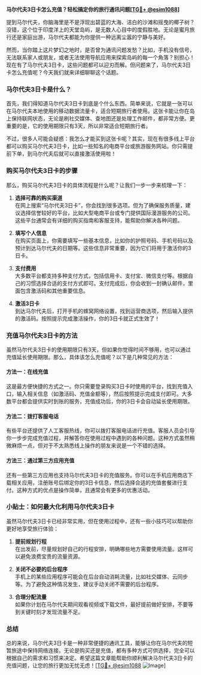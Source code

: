**马尔代夫3日卡怎么充值？轻松搞定你的旅行通讯问题[[TG💪+ @esim1088](https://t.me/s/esim1088)]**

提到马尔代夫，你脑海里是不是浮现出碧蓝的大海、洁白的沙滩和摇曳的椰子树？没错，这个位于印度洋上的天堂岛屿，是无数人心目中的度假胜地。无论是蜜月旅行还是家庭出游，马尔代夫都能为你提供一种远离尘嚣的宁静与美好。

然而，当你踏上这片梦幻之地时，是否曾为通讯问题发愁？比如，手机没有信号，无法联系家人或朋友，或者无法使用导航应用来探索岛屿的每一个角落？别担心！现在有了马尔代夫3日卡，这些问题都可以迎刃而解。但问题来了，马尔代夫3日卡怎么充值呢？今天我们就来详细聊聊这个话题。

### 马尔代夫3日卡是什么？

首先，我们得知道马尔代夫3日卡到底是个什么东西。简单来说，它就是一张可以在马尔代夫本地使用的移动数据流量卡，适合短期旅行者使用。这张卡能让你在岛上保持联网状态，无论是刷社交媒体、查地图还是处理工作邮件，都非常方便。更重要的是，它的使用期限只有3天，所以非常适合短期旅行者。

不过，很多人可能会疑惑：我怎么才能买到这张卡呢？其实，现在有很多线上平台都可以购买马尔代夫3日卡，比如一些知名的电商平台或旅游服务网站。你只需提前下单，到马尔代夫后就可以直接激活使用啦！

### 购买马尔代夫3日卡的步骤

那么，购买马尔代夫3日卡的具体流程是什么呢？让我们一步一步来梳理一下：

1. **选择可靠的购买渠道**  
   在网上搜索“马尔代夫3日卡”，你会找到很多选项。但为了确保服务质量，建议选择信誉较好的平台，比如大型电商平台或专门提供国际漫游服务的公司。这些平台通常会有详细的购买指南和客服支持，能帮助你解决各种问题。

2. **填写个人信息**  
   在购买页面上，你需要填写一些基本信息，比如你的护照号码、手机号码以及预计到达马尔代夫的日期等。这些信息非常重要，因为它们将用于激活你的3日卡。

3. **支付费用**  
   大多数平台都支持多种支付方式，包括信用卡、支付宝、微信支付等。根据自己的习惯选择合适的支付方式即可。支付完成后，你会收到一封确认邮件，里面包含激活码和其他重要信息。

4. **激活3日卡**  
   到达马尔代夫后，打开手机的蜂窝网络设置，找到运营商选项，然后输入提供的激活码。按照提示完成激活操作，你的3日卡就正式生效了！

### 充值马尔代夫3日卡的方法

虽然马尔代夫3日卡的使用期限只有3天，但如果你觉得时间不够用，也可以通过充值延长使用期限。那么，具体该怎么充值呢？以下是几种常见的方法：

#### 方法一：在线充值
这是最方便快捷的方式之一。你只需要登录购买3日卡时使用的平台，找到充值入口，输入相关信息（如激活码、充值金额等），然后按照提示完成支付即可。大多数平台都会提供实时到账的服务，充值成功后，你的3日卡会自动延长使用期限。

#### 方法二：拨打客服电话
有些平台还提供了人工客服热线，你可以拨打客服电话进行充值。客服人员会引导你一步步完成充值过程，并解答你在使用过程中遇到的各种问题。这种方式虽然稍微麻烦一点，但对于不太熟悉线上操作的朋友来说是一个不错的选择。

#### 方法三：通过第三方应用充值
还有一些第三方应用也支持马尔代夫3日卡的充值服务。你可以在手机应用商店下载相关应用，注册账号后绑定你的3日卡信息，然后选择合适的充值套餐进行支付。这种方式的优点是操作简单，且通常会有更多的优惠活动。

### 小贴士：如何最大化利用马尔代夫3日卡

虽然马尔代夫3日卡已经非常实用，但在使用过程中，还有一些小技巧可以帮助你更好地享受旅行体验：

1. **提前规划行程**  
   在出发前，尽量规划好自己的行程安排，明确哪些地方需要使用流量。这样可以避免浪费宝贵的流量资源。

2. **关闭不必要的后台程序**  
   手机上的某些应用程序可能会在后台自动消耗流量，比如社交媒体、云同步等。为了避免这种情况发生，建议手动关闭不需要的后台程序。

3. **合理分配流量**  
   如果你计划在马尔代夫期间观看视频或下载文件，最好提前做好安排，不要等到关键时刻才发现流量不足。

### 总结

总的来说，马尔代夫3日卡是一种非常便捷的通讯工具，能够让你在马尔代夫的短暂旅途中保持网络连接。无论是购买还是充值，都有多种方式可供选择，完全可以根据自己的需求和习惯来决定。希望这篇文章能帮助你顺利解决马尔代夫3日卡的充值问题，让您的旅行更加无忧无虑！[[TG💪+ @esim1088](https://t.me/s/esim1088) ![Image](https://i.postimg.cc/4NQfJmqS/Snipaste-2025-05-13-00-14-12.png)]